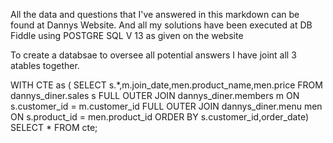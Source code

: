 All the data and questions that I've answered in this markdown can be found at Dannys Website.
And all my solutions have been executed at DB Fiddle using POSTGRE SQL V 13 as given on the website

To create a databsae to oversee all potential answers I have joint all 3 atables together.

WITH CTE as (
SELECT s.*,m.join_date,men.product_name,men.price
FROM dannys_diner.sales s 
FULL OUTER JOIN dannys_diner.members m ON s.customer_id = m.customer_id
FULL OUTER JOIN dannys_diner.menu men ON s.product_id = men.product_id
ORDER BY s.customer_id,order_date)
SELECT * FROM cte;
